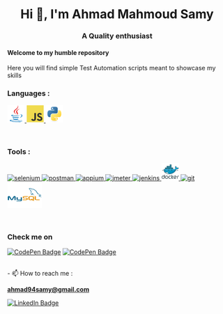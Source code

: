 <h1 align="center"> Hi 👋, I'm Ahmad Mahmoud Samy</h1>
<h3 align="center">A Quality enthusiast</h3>

<h4> Welcome to my humble repository </h4>
Here you will find simple Test Automation scripts meant to showcase my skills

<h3 align="left">Languages :</h3>
<p align="left"> 
<a href="https://www.java.com" target="_blank"> <img src="https://raw.githubusercontent.com/devicons/devicon/master/icons/java/java-original.svg" alt="java" width="40" height="40"/> </a> 
<a href="https://developer.mozilla.org/en-US/docs/Web/JavaScript" target="_blank"> <img src="https://raw.githubusercontent.com/devicons/devicon/master/icons/javascript/javascript-original.svg" alt="javascript" width="40" height="40"/> </a>  
 <a href="https://www.python.org" target="_blank"> <img src="https://raw.githubusercontent.com/devicons/devicon/master/icons/python/python-original.svg" alt="python" width="40" height="40"/> </a>  </p>
<br/>
<h3 align="left">Tools :</h3>
<p align="left">
<a href="https://www.selenium.dev" target="_blank"> <img src="https://raw.githubusercontent.com/detain/svg-logos/780f25886640cef088af994181646db2f6b1a3f8/svg/selenium-logo.svg" alt="selenium" width="40" height="40"/> </a>
 <a href="https://postman.com" target="_blank"> <img src="https://www.vectorlogo.zone/logos/getpostman/getpostman-icon.svg" alt="postman" width="40" height="40"/> </a>
 <a href="https://appium.io/" target="_blank"> <img src="https://cdn.worldvectorlogo.com/logos/appium.svg" alt="appium" width="40" height="40"/> </a>
 <a href="https://jmeter.apache.org/" target="_blank"> <img src="https://jmeter.apache.org/images/logo.svg" alt="jmeter" width="80" height="40"/> </a>
 <a href="https://www.jenkins.io" target="_blank"> <img src="https://www.vectorlogo.zone/logos/jenkins/jenkins-icon.svg" alt="jenkins" width="40" height="40"/> </a>
 <a href="https://www.docker.com/" target="_blank"> <img src="https://raw.githubusercontent.com/devicons/devicon/master/icons/docker/docker-original-wordmark.svg" alt="docker" width="40" height="40"/> </a>
 <a href="https://git-scm.com/" target="_blank"> <img src="https://www.vectorlogo.zone/logos/git-scm/git-scm-icon.svg" alt="git" width="40" height="40"/> </a>
 <a href="https://www.mysql.com/" target="_blank"> <img src="https://raw.githubusercontent.com/devicons/devicon/master/icons/mysql/mysql-original-wordmark.svg" alt="mysql" width="80" height="60"/> </a> 
 </p>
 <br/>
 
<h3 align="left">Check me on</h3>

[![CodePen Badge](https://img.shields.io/badge/CodePen-Profile-informational?style=flat&logo=codepen&logoColor=white&color=green)](https://codepen.io/ahmad-samy93)
[![CodePen Badge](https://img.shields.io/badge/HackerRank-profile-green)](https://www.hackerrank.com/ahmad94samy)

<br/>
- 📫 How to reach me :
<p align="left">

**ahmad94samy@gmail.com**

[![LinkedIn Badge](https://img.shields.io/badge/LinkedIn-Profile-informational?style=flat&logo=linkedin&logoColor=white&color=0D76A8)](https://www.linkedin.com/in/ahmed-mahmoud-samy/)

</p>
